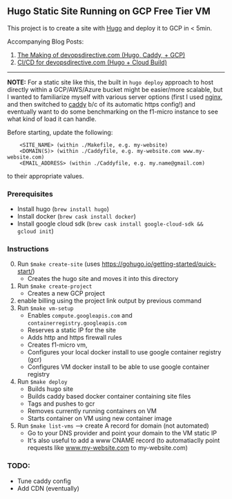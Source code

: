 ## Hugo Static Site Running on GCP Free Tier VM

This project is to create a site with [Hugo](https://gohugo.io/) and deploy it to GCP in < 5min.

Accompanying Blog Posts:

 1) [The Making of devopsdirective.com (Hugo, Caddy, + GCP)](https://devopsdirective.com/posts/hugo-and-caddy-on-gcp/) 
 2) [CI/CD for devopsdirective.com (Hugo + Cloud Build)](https://devopsdirective.com/posts/hugo-cloud-build/)

---

**NOTE:** For a static site like this, the built in `hugo deploy` approach to host directly within a GCP/AWS/Azure bucket might be easier/more scalable, but I wanted to familiarize myself with various server options (first I used [nginx](https://www.nginx.com/), and then switched to [caddy](https://caddyserver.com/v1/) b/c of its automatic https config!) and eventually want to do some benchmarking on the f1-micro instance to see what kind of load it can handle.

Before starting, update the following:

        <SITE_NAME> (within ./Makefile, e.g. my-website)
        <DOMAIN(S)> (within ./Caddyfile, e.g. my-website.com www.my-website.com)
        <EMAIL_ADDRESS> (within ./Caddyfile, e.g. my.name@gmail.com)

to their appropriate values.

### Prerequisites
- Install hugo (`brew install hugo`)
- Install docker (`brew cask install docker`)
- Install google cloud sdk (`brew cask install google-cloud-sdk && gcloud init`)

### Instructions

0) Run `$make create-site` (uses https://gohugo.io/getting-started/quick-start/)
    - Creates the hugo site and moves it into this directory
1) Run `$make create-project`
    - Creates a new GCP project
2) enable billing using the project link output by previous command
3) Run `$make vm-setup`
    - Enables `compute.googleapis.com` and `containerregistry.googleapis.com`
    - Reserves a static IP for the site
    - Adds http and https firewall rules
    - Creates f1-micro vm,
    - Configures your local docker install to use google container registry (gcr)
    - Configures VM docker install to be able to use google container registry
5) Run `$make deploy`
    - Builds hugo site
    - Builds caddy based docker container containing site files
    - Tags and pushes to gcr
    - Removes currently running containers on VM
    - Starts container on VM using new container image
6) Run `$make list-vms` --> create A record for domain (not automated)
    - Go to your DNS provider and point your domain to the VM static IP
    - It's also useful to add a www CNAME record (to automatiaclly point requests like www.my-website.com to my-website.com)

### TODO:
- Tune caddy config
- Add CDN (eventually)